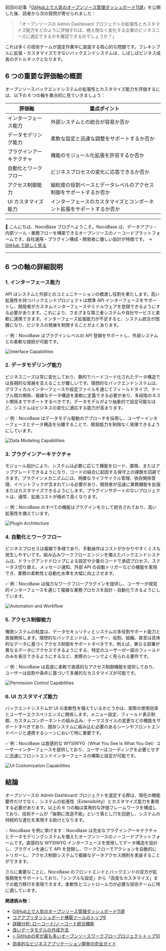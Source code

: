 前回の記事「[GitHub上で人気のオープンソース管理ダッシュボード11選](https://www.nocobase.com/ja/blog/top-11-open-source-admin-dashboard-projects-on-github)」を公開した後、読者から次の質問が寄せられました：

> 「オープンソースの Admin Dashboard プロジェクトの拡張性とカスタマイズ能力をどのように評価すれば、絶え間なく変化する企業のビジネスニーズに適応できるかを確認できるのでしょうか？」

これは多くの技術チームが選定作業中に直面する核心的な問題です。フレキシブルに拡張・カスタマイズできないバックエンドシステムは、しばしばビジネス成長のボトルネックとなります。

## 6 つの重要な評価軸の概要

オープンソースバックエンドシステムの拡張性とカスタマイズ能力を評価するには、以下の 6 つの軸を重点的に見ていきましょう：


| 評価軸                   | 重点ポイント                                                           |
| ------------------------ | ---------------------------------------------------------------------- |
| インターフェース能力     | 外部システムとの統合が容易か否か                                       |
| データモデリング能力     | 柔軟な設定と迅速な調整をサポートするか否か                             |
| プラグインアーキテクチャ | 機能のモジュール化拡張を許容するか否か                                 |
| 自動化とワークフロー     | ビジネスプロセスの変化に応答できるか否か                               |
| アクセス制御能力         | 細粒度の役割ベースとデータレベルのアクセス制御をサポートするか否か     |
| UI カスタマイズ能力      | インターフェースのカスタマイズとコンポーネント拡張をサポートするか否か |

---

💬 こんにちは、NocoBase ブログへようこそ。NocoBase は、データアプリ・内部ツール・業務フローを構築できるオープンソースのノーコードプラットフォームです。自社運用・プラグイン構成・開発者に優しい設計が特徴です。  →  [GitHub で詳しく見る](https://github.com/nocobase/nocobase)

---

## 6 つの軸の詳細説明

### 1. **インターフェース能力**

API はシステムと外部とのコミュニケーションの橋渡し役割を果たします。高い拡張性を持つバックエンドプロジェクトは標準 API インターフェースをサポートし、開発者がカスタムインターフェースやミドルウェアを登録できるようにする必要があります。これにより、さまざまな第三者システムや自社サービスと柔軟に連携できます。インターフェース拡張能力が不足すると、システム統合が困難になり、ビジネスの発展を制限することがよくあります。

✅ 例：NocoBase はプラグインレベルの API 登録をサポートし、外部システムとの柔軟な接続が可能です。

![Interface Capabilities](https://static-docs.nocobase.com/2-2fxx50.png)

### 2. データモデリング能力

ビジネスニーズは常に変化しており、静的でハードコード化されたデータ構造では長期的な発展を支えることが難しいです。理想的なバックエンドシステムは、グラフィカルインターフェースや設定ファイルを通じてフィールドタイプ、テーブル間の関係、複雑なデータ構造を柔軟に定義できる必要があり、多段階のネスト関係までサポートするべきです。データモデルがより抽象的で設定可能なほど、システムはビジネスの変化に適応する能力が高まります。

✅ 例：NocoBase はデータモデル駆動のアプローチを採用し、ユーザーインターフェースとデータ構造を分離することで、開発能力を制限なく発揮できるようにしています。

![Data Modeling Capabilities](https://static-docs.nocobase.com/3-xob1cc.png)

### 3. プラグインアーキテクチャ

モジュール設計により、システムは必要に応じて機能をロード、置換、またはアップグレードできるようになり、コードの結合に起因する保守上の課題を回避できます。プラグインメカニズムには、明確なライフサイクル管理、依存関係管理、イベントフックが含まれている必要があり、開発者が迅速に業務機能を拡張またはカスタマイズできるようにします。プラグインサポートのないプロジェクトは、通常、拡張コストが極めて高くなります。

✅ 例：NocoBase のすべての機能はプラグインを介して統合されており、高い拡張性を備えています。

![Plugin Architecture](https://static-docs.nocobase.com/4-93fiaj.png)

### 4. 自動化とワークフロー

ビジネスプロセスは複雑で多様であり、手動操作はコストがかかりやすくミスも発生しやすいです。組み込みワークフローエンジンを備えたバックエンドシステムは、ドラッグアンドドロップによる設定や少量のコードで承認プロセス、ステータス切り替え、メッセージ通知、外部 API の自動トリガーなどの機能を実現でき、業務の柔軟性と自動化水準を大幅に向上させます。

✅ 例：NocoBase は強力なワークフロープラグインを提供し、ユーザーが視覚的インターフェースを通じて複雑な業務プロセスを設計・自動化できるようにしています。

![Automation and Workflow](https://static-docs.nocobase.com/5-sklqvb.png)

### 5. アクセス制御能力

権限システムの粒度は、データセキュリティとシステムの多役割サポート能力と直接関係します。理想的なバックエンドは、ユーザー、役割、組織、甚至は具体的なデータに基づくアクセス制御をサポートすべきです。例えば、異なる部署が異なるデータにアクセスできるようにする、特定のユーザーが一部のフィールドのみを表示できるようにするなど、実際のシーンでよく見られる要件です。

✅ 例：NocoBase は高度に柔軟で直感的なアクセス制御機能を提供しており、ユーザーは役割や条件に基づいて多層的なカスタマイズが可能です。

![Permission Control Capabilities](https://static-docs.nocobase.com/6-nq4l8o.png)

### 6. UI カスタマイズ能力

バックエンドシステムが UI の柔軟性を備えているかどうかは、実際の使用効率とユーザーエクスペリエンスに関係します。メニュー設定、フィールド表示制御、カスタムコンポーネントの組み込み、テーマスタイルの変更などの機能をサポートすべきであり、既存システムに組み込む必要のあるシーンやフロントエンドページと連携するシーンにおいて特に重要です。

✅ 例：NocoBase は直感的な WYSIWYG（What You See Is What You Get）ユーザーインターフェースを提供しており、ユーザーはコーディングを必要とせずに迅速にフロントエンドインターフェースの構築と設定が可能です。

![UI Customization Capabilities](https://static-docs.nocobase.com/7-01yjq3.png)

## 結論

オープンソースの Admin Dashboard プロジェクトを選定する際は、現在の機能要件だけでなく、システムの拡張性（Extensibility）とカスタマイズ能力を重視する必要があります。以上の 6 つの軸は実用的な評価フレームワークを構成しており、技術チームが「後期に改造不能」という落とし穴を回避し、システムの持続的な進化を実現する助けとなります。

💡 NocoBase を例に挙げます：NocoBase は完全なプラグインアーキテクチャとデータモデリングシステムを備えたオープンソースのノーコードプラットフォームです。直感的な WYSIWYG インターフェースを使用してデータ構造を設計し、プラグインを通じて API を登録し、ワークフローでアクションを自動的にトリガーし、アクセス制御システムで複雑なデータアクセス規則を実装することができます。

さらに重要なことに、NocoBase のフロントエンドとバックエンドの双方が拡張開発をサポートしており、「シンプルな設定」から「高度なカスタマイズ」までの能力移行を実現できます。柔軟性とコントロール力が必要な技術チームに特に適しています。

**関連読み物：**

* [GitHub上で人気のオープンソース管理ダッシュボード11選 ](https://www.nocobase.com/ja/blog/top-11-open-source-admin-dashboard-projects-on-github)
* [コアアプリダッシュボード構築ツールのトップ6 ](https://www.nocobase.com/ja/blog/core-app-dashboard-building-tools)
* [詳細分析: ローコード/ノーコード統合機能 ](https://www.nocobase.com/ja/blog/low-code-no-code-integration)
* [良いデータモデルの作成方法 ](https://www.nocobase.com/ja/blog/how-to-create-a-good-data-model)
* [⭐️ GitHubの星が最も多いオープンソースワークフロープロジェクトトップ10 ](https://www.nocobase.com/ja/blog/top-10-open-source-workflows-projects-with-the-most-github-stars)
* [効率的なビジネスアプリケーション開発の完全ガイド ](https://www.nocobase.com/ja/blog/business-application-development)

